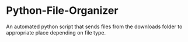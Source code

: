 # Python-File-Organizer
An automated python script that sends files from the downloads folder to appropriate place depending on file type.
